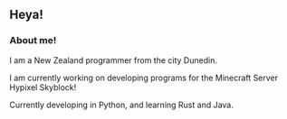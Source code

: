 ## Heya!

### About me!
I am a New Zealand programmer from the city Dunedin.

I am currently working on developing programs for the Minecraft Server Hypixel Skyblock!

Currently developing in Python, and learning Rust and Java.

<!--
**NinjaGoldfinch/NinjaGoldfinch** is a ✨ _special_ ✨ repository because its `README.md` (this file) appears on your GitHub profile.

Here are some ideas to get you started:

 I’m currently working on ...
- 🌱 I’m currently learning ...
- 👯 I’m looking to collaborate on ...
- 🤔 I’m looking for help with ...
- 💬 Ask me about ...
- 📫 How to reach me: ...
- 😄 Pronouns: ...
- ⚡ Fun fact: ...
-->


